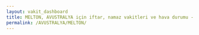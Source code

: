 ```yaml
---
layout: vakit_dashboard
title: MELTON, AVUSTRALYA için iftar, namaz vakitleri ve hava durumu - ilçe/eyalet seç
permalink: /AVUSTRALYA/MELTON/
---
```


<script type="text/javascript">
  var GLOBAL_COUNTRY = 'AVUSTRALYA';
  var GLOBAL_CITY = 'MELTON';
  var GLOBAL_STATE = '';
  var lat = 72;
  var lon = 21;
</script>
